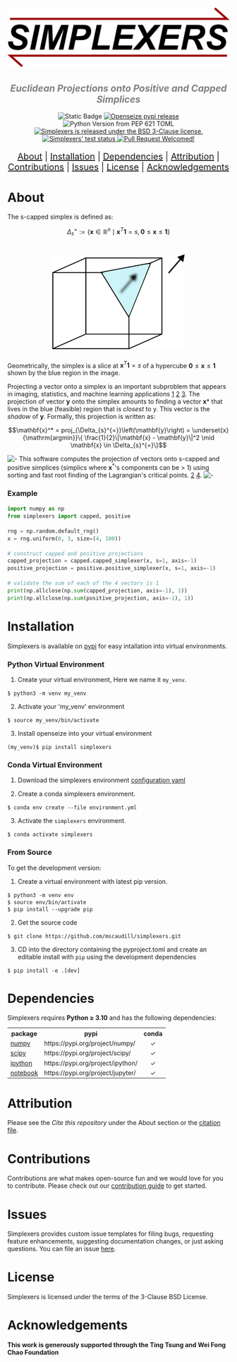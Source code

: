 
[comment]: # (Logo and Title)
<h1 align="center">
    <img src="https://github.com/mscaudill/simplexers/blob/main/docs/imgs/logo.png" 
    style="width:600px;height:auto;"/>
</h1>

<h2 align="center">
  <i><font color='gray'>Euclidean Projections onto Positive and Capped Simplices</font></i>
</h2>


[comment]: # (Badges)
<p align="center">
  <img alt="Static Badge" src="https://img.shields.io/badge/DOI-10.5281%2Fzenodo.13759340-firebrick?style=flat&link=https%3A%2F%2Fzenodo.org%2Fdoi%2F10.5281%2Fzenodo.13759339">
  <a href="https://pypi.org/project/openseize/"><img 
    src="https://img.shields.io/pypi/v/openseize?color=78437E&logo=pypi&logoColor=white" 
    alt="Openseize pypi release" />
  </a>
  <img alt="Python Version from PEP 621 TOML" src="https://img.shields.io/python/required-version-toml?tomlFilePath=https%3A%2F%2Fraw.githubusercontent.com%2Fmscaudill%2Fsimplexers%2Fmain%2Fpyproject.toml&style=flat&logo=python&logoColor=gold&labelColor=gray&color=blue">
  <a href="https://github.com/mscaudill/simplexers/blob/main/LICENSE"><img
    src="https://img.shields.io/badge/License-BSD%203--Clause-teal" 
    alt="Simplexers is released under the BSD 3-Clause license." />
  </a>
  <a href="https://github.com/mscaudill/openseize/actions/workflows/test.yml"><img 
    src="https://img.shields.io/github/actions/workflow/status/mscaudill/simplexers/test.yml?label=CI&logo=github"
    alt="Simplexers' test status" />
  </a>
  <a href="https://github.com/mscaudill/openseize/pulls"><img 
    src="https://img.shields.io/badge/PRs-welcome-F8A3A3"
    alt="Pull Request Welcomed!" />
  </a>
</p>


[comment]: # (Navigation links)
<p align="center"  style="font-size: 20px">
<a href="#Key-Features">About</a>   |  
<a href="#Installation">Installation</a>   |  
<a href="#Dependencies">Dependencies</a>   |  
<a href="#Attribution">Attribution</a>   |  
<a href="#Contributions">Contributions</a>   |  
<a href="#Issues">Issues</a>   |  
<a href="#License">License</a> |
<a href="#Acknowledgements">Acknowledgements</a> 
</p>

# About

The s-capped simplex is defined as:
```math
\Delta_{s}^{=} := \{\mathbf{x} \in \mathbb{R}^{n} \mid \mathbf{x}^T\mathbf{1} = s,
 \mathbf{0} \leq \mathbf{x} \leq \mathbf{1} \}
```

[comment]: # (simplex feasible region image)
<h1 align="center">
    <img src="https://github.com/mscaudill/simplexers/blob/main/docs/imgs/simplex_region.png" 
    style="width:300px;height:auto;"/>
</h1>

Geometrically, the simplex is a slice at $\mathbf{x}^T\mathbf{1} = s$ of
a hypercube $\mathbf{0} \leq \mathbf{x} \leq \mathbf{1}$ shown by the blue
region in the image.

Projecting a vector onto a simplex is an important subproblem that appears in
imaging, statistics, and machine learning applications [1](https://link.springer.com/article/10.1007/s10107-015-0946-6) [2](https://proceedings.neurips.cc/paper/2021/file/52aaa62e71f829d41d74892a18a11d59-Paper.pdf) [3](https://www.sciencedirect.com/science/article/abs/pii/S0167865522002185).
The projection of vector $\mathbf{y}$ onto the simplex amounts to finding a 
vector $\mathbf{x}*$ that lives in the blue (feasible) region that is *closest* to y. This vector is
the *shadow* of $\mathbf{y}$. Formally, this projection is
written as:

```math
\mathbf{x}^* = proj_{\Delta_{s}^{=}}\left(\mathbf{y}\right) = \underset{x}{\mathrm{argmin}}\{
\frac{1}{2}\|\mathbf{x} - \mathbf{y}\|^2 \mid \mathbf{x} \in
\Delta_{s}^{=}\}
```

![-](https://raw.githubusercontent.com/andreasbm/readme/master/assets/lines/rainbow.png)
This software computes the projection of vectors onto s-capped and positive
simplices (simplics where $\mathbf{x}^*$'s components can be > 1) using sorting and fast root 
finding of the Lagrangian's critical points.
[2](https://proceedings.neurips.cc/paper/2021/file/52aaa62e71f829d41d74892a18a11d59-Paper.pdf)
[4](https://mblondel.org/publications/mblondel-icpr2014.pdf).
![-](https://raw.githubusercontent.com/andreasbm/readme/master/assets/lines/rainbow.png)

### Example
```python
import numpy as np
from simplexers import capped, positive

rng = np.random.default_rng()
x = rng.uniform(0, 3, size=(4, 100))

# construct capped and positive projections
capped_projection = capped.capped_simplexer(x, s=1, axis=-1)
positive_projection = positive.positive_simplexer(x, s=1, axis=-1)

# validate the sum of each of the 4 vectors is 1
print(np.allclose(np.sum(capped_projection, axis=-1), 1))
print(np.allclose(np.sum(positive_projection, axis=-1), 1))
```

# Installation

Simplexers is available on [pypi](https://pypi.org/project/simplexers/) for easy intallation into virtual environments.

### Python Virtual Environment

1. Create your virtual environment, Here we name it `my_venv`. 
```Shell
$ python3 -m venv my_venv
```

2. Activate your 'my_venv' environment
```Shell
$ source my_venv/bin/activate
```

3. Install openseize into your virtual environment
```Shell
(my_venv)$ pip install simplexers
```

### Conda Virtual Environment

1. Download the simplexers environment <a
href=https://github.com/mscaudill/simplexers/blob/master/environment.yml 
target=_blank>configuration yaml</a> 


2. Create a conda simplexers environment.
```Shell
$ conda env create --file environment.yml
```

3. Activate the `simplexers` environment.
```Shell
$ conda activate simplexers
```

### From Source

To get the development version:

1. Create a virtual environment with latest pip version.
```Shell
$ python3 -m venv env
$ source env/bin/activate
$ pip install --upgrade pip
```

2. Get the source code
```Shell
$ git clone https://github.com/mscaudill/simplexers.git
```

3. CD into the directory containing the pyproject.toml and create an 
editable install with `pip` using the development dependencies
```Shell
$ pip install -e .[dev]
```

# Dependencies

Simplexers requires <b>Python <span>&#8805;</span> 3.10</b> and has the
following dependencies:

<table>

  <tr>
    <th>package</th>
    <th>pypi</th>
    <th>conda</th>
  </tr>

  <tr>
    <td><a href="https://numpy.org/doc/stable/index.html#" 
        target=_blank>numpy</a></td>
    <td>https://pypi.org/project/numpy/</td>
    <td align='center'><span>&#10003;</span></td>
  </tr>

  <tr>
    <td><a href="https://scipy.org/" 
        target=_blank>scipy</a></td>
    <td>https://pypi.org/project/scipy/</td>
    <td align='center'><span>&#10003;</span></td>
  </tr>

  <tr>
    <td><a href="https://ipython.org/" 
        target=_blank>ipython</a></td>
    <td>https://pypi.org/project/ipython/</td>
    <td align='center'><span>&#10003;</span></td>
  </tr>

  <tr>
    <td><a href=https://jupyter.org/ 
        target=_blank>notebook</a></td>
    <td>https://pypi.org/project/jupyter/</td>
    <td align='center'><span>&#10003;</span></td>
  </tr>

</table>

# Attribution

Please see the *Cite this repository* under the About section or the [citation
file](https://github.com/mscaudill/simplexes/blob/master/CITATION.cff).


# Contributions

Contributions are what makes open-source fun and we would love for you to
contribute. Please check out our [contribution guide](
https://github.com/mscaudill/simplexers/blob/master/.github/CONTRIBUTING.md)
to get started.

# Issues

Simplexers provides custom issue templates for filing bugs, requesting
feature enhancements, suggesting documentation changes, or just asking
questions. You can file an issue <a
href=https://github.com/mscaudill/simplexers/issues/new/choose>here</a>. 

# License

Simplexers is licensed under the terms of the 3-Clause BSD License.

# Acknowledgements

**This work is generously supported through the Ting Tsung and Wei Fong Chao 
Foundation**

